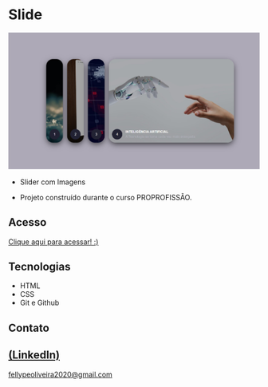 # Slide

 ![preview](./.github/preview.png)
 
 - Slider com Imagens

 - Projeto construído durante o curso PROPROFISSÃO.

## Acesso
 [Clique aqui para acessar! :)]([https://1fellype.github.io/Slide/](https://slider-fellype.vercel.app/))

## Tecnologias

- HTML
- CSS
- Git e Github

## Contato
[(LinkedIn)](https://www.linkedin.com/in/fellype-oliveira-920699230/)
-----
fellypeoliveira2020@gmail.com
